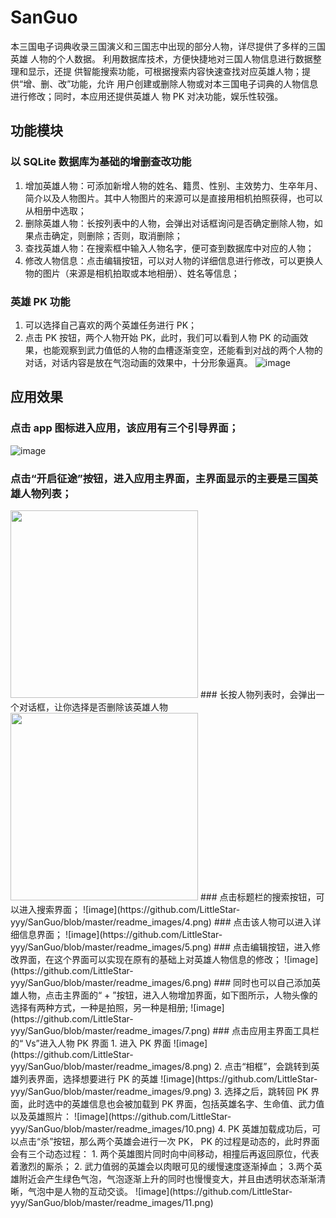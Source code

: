 # SanGuo
本三国电子词典收录三国演义和三国志中出现的部分人物，详尽提供了多样的三国英雄 人物的个人数据。 利用数据库技术，方便快捷地对三国人物信息进行数据整理和显示，还提 供智能搜索功能，可根据搜索内容快速查找对应英雄人物；提供“增、删、改”功能，允许 用户创建或删除人物或对本三国电子词典的人物信息进行修改；同时，本应用还提供英雄人 物 PK 对决功能，娱乐性较强。

## 功能模块
### 以 SQLite 数据库为基础的增删查改功能
1. 增加英雄人物：可添加新增人物的姓名、籍贯、性别、主效势力、生卒年月、简介以及人物图片。其中人物图片的来源可以是直接用相机拍照获得，也可以从相册中选取；
2. 删除英雄人物：长按列表中的人物，会弹出对话框询问是否确定删除人物，如果点击确定，则删除；否则，取消删除；
3. 查找英雄人物：在搜索框中输入人物名字，便可查到数据库中对应的人物；
4. 修改人物信息：点击编辑按钮，可以对人物的详细信息进行修改，可以更换人物的图片（来源是相机拍取或本地相册）、姓名等信息；
### 英雄 PK 功能
1. 可以选择自己喜欢的两个英雄任务进行 PK；
2. 点击 PK 按钮，两个人物开始 PK，此时，我们可以看到人物 PK 的动画效果，也能观察到武力值低的人物的血槽逐渐变空，还能看到对战的两个人物的对话，对话内容是放在气泡动画的效果中，十分形象逼真。
![image](https://github.com/LittleStar-yyy/SanGuo/blob/master/readme_images/流程图.png)


## 应用效果
### 点击 app 图标进入应用，该应用有三个引导界面；
![image](https://github.com/LittleStar-yyy/SanGuo/blob/master/readme_images/1.png)
### 点击“开启征途”按钮，进入应用主界面，主界面显示的主要是三国英雄人物列表；
<img src="https://github.com/LittleStar-yyy/SanGuo/blob/master/readme_images/2.png" width="300">
### 长按人物列表时，会弹出一个对话框，让你选择是否删除该英雄人物
<img src="https://github.com/LittleStar-yyy/SanGuo/blob/master/readme_images/3.png" width="300">
### 点击标题栏的搜索按钮，可以进入搜索界面；
![image](https://github.com/LittleStar-yyy/SanGuo/blob/master/readme_images/4.png)
### 点击该人物可以进入详细信息界面；
![image](https://github.com/LittleStar-yyy/SanGuo/blob/master/readme_images/5.png)
### 点击编辑按钮，进入修改界面，在这个界面可以实现在原有的基础上对英雄人物信息的修改；
![image](https://github.com/LittleStar-yyy/SanGuo/blob/master/readme_images/6.png)
### 同时也可以自己添加英雄人物，点击主界面的“ + ”按钮，进入人物增加界面，如下图所示，人物头像的选择有两种方式，一种是拍照，另一种是相册;
![image](https://github.com/LittleStar-yyy/SanGuo/blob/master/readme_images/7.png)
### 点击应用主界面工具栏的“ Vs”进入人物 PK 界面
1. 进入 PK 界面
![image](https://github.com/LittleStar-yyy/SanGuo/blob/master/readme_images/8.png)
2. 点击“相框”，会跳转到英雄列表界面，选择想要进行 PK 的英雄
![image](https://github.com/LittleStar-yyy/SanGuo/blob/master/readme_images/9.png)
3. 选择之后，跳转回 PK 界面，此时选中的英雄信息也会被加载到 PK 界面，包括英雄名字、生命值、武力值以及英雄照片：
![image](https://github.com/LittleStar-yyy/SanGuo/blob/master/readme_images/10.png)
4. PK 英雄加载成功后，可以点击“杀”按钮，那么两个英雄会进行一次 PK， PK 的过程是动态的，此时界面会有三个动态过程： 1. 两个英雄图片同时向中间移动，相撞后再返回原位，代表着激烈的厮杀； 2. 武力值弱的英雄会以肉眼可见的缓慢速度逐渐掉血； 3.两个英雄附近会产生绿色气泡，气泡逐渐上升的同时也慢慢变大，并且由透明状态渐渐清晰，气泡中是人物的互动交谈。
![image](https://github.com/LittleStar-yyy/SanGuo/blob/master/readme_images/11.png)


